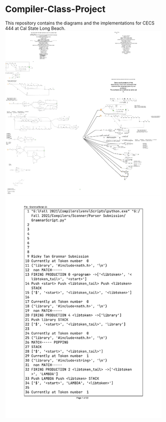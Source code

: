 # Compiler-Class-Project
 This repository contains the diagrams and the implementations for CECS 444 at Cal State Long Beach. 
![alt text](https://github.com/TanSRicky/Compiler-Class-Project/blob/main/Compilers-Page-1.jpg?raw=true "Page 1")
![alt text](https://github.com/TanSRicky/Compiler-Class-Project/blob/main/ParserOutput.pdf?raw=true"Parser")



